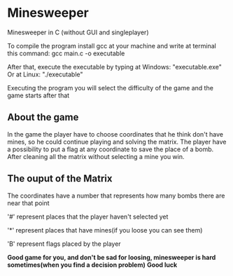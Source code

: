 # Minesweeper
Minesweeper in C (without GUI and singleplayer)

To compile the program install gcc at your machine and write at terminal this command: gcc main.c -o executable

After that, execute the executable by typing at Windows: "executable.exe"
 Or at Linux: "./executable"

Executing the program you will select the difficulty of the game and the game starts after that

## About the game
In the game the player have to choose coordinates that he think don't have mines, so he could continue playing and solving the matrix.
The player have a possibility to put a flag at any coordinate to save the place of a bomb.
After cleaning all the matrix without selecting a mine you win.

## The ouput of the Matrix
The coordinates have a number that represents how many bombs there are near that point

'#' represent places that the player haven't selected yet

'*' represent places that have mines(if you loose you can see them)

'B' represent flags placed by the player

**Good game for you, and don't be sad for loosing, minesweeper is hard sometimes(when you find a decision problem)**
**Good luck**